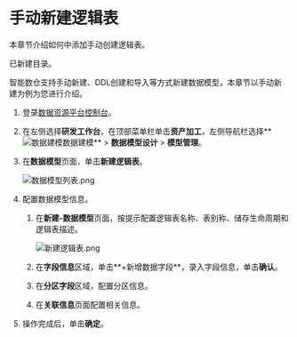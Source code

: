 # 手动新建逻辑表

本章节介绍如何中添加手动创建逻辑表。

已新建目录。

智能数仓支持手动新建、DDL创建和导入等方式新建数据模型，本章节以手动新建为例为您进行介绍。

1.  登录[数据资源平台控制台](https://dataq.console.aliyun.com)。

2.  在左侧选择**研发工作台**，在顶部菜单栏单击**资产加工**，左侧导航栏选择**![数据建模](https://static-aliyun-doc.oss-accelerate.aliyuncs.com/assets/img/zh-CN/9392067061/p190187.png)数据建模** \> **数据模型设计** \> **模型管理**。

3.  在**数据模型**页面，单击**新建逻辑表**。

    ![数据模型列表.png](https://static-aliyun-doc.oss-accelerate.aliyuncs.com/assets/img/zh-CN/9803067061/p190654.png)

4.  配置数据模型信息。

    1.  在**新建-数据模型**页面，按提示配置逻辑表名称、表别称、储存生命周期和逻辑表描述。

        ![新建逻辑表.png](https://static-aliyun-doc.oss-accelerate.aliyuncs.com/assets/img/zh-CN/9803067061/p190655.png)

    2.  在**字段信息**区域，单击**+新增数据字段**，录入字段信息，单击**确认**。

    3.  在**分区字段**区域，配置分区信息。

    4.  在**关联信息**页面配置相关信息。

5.  操作完成后，单击**确定**。


